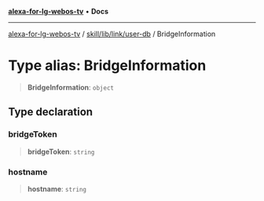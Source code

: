 [**alexa-for-lg-webos-tv**](../../../../../README.md) • **Docs**

***

[alexa-for-lg-webos-tv](../../../../../modules.md) / [skill/lib/link/user-db](../README.md) / BridgeInformation

# Type alias: BridgeInformation

> **BridgeInformation**: `object`

## Type declaration

### bridgeToken

> **bridgeToken**: `string`

### hostname

> **hostname**: `string`

